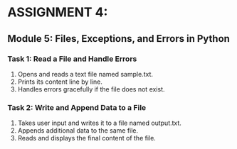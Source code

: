 # ASSIGNMENT 4:

## Module 5: Files, Exceptions, and Errors in Python

### Task 1: Read a File and Handle Errors
1.   Opens and reads a text file named sample.txt.
2.   Prints its content line by line.
3.   Handles errors gracefully if the file does not exist.

### Task 2: Write and Append Data to a File
1.   Takes user input and writes it to a file named output.txt.
2.   Appends additional data to the same file.
3.   Reads and displays the final content of the file.